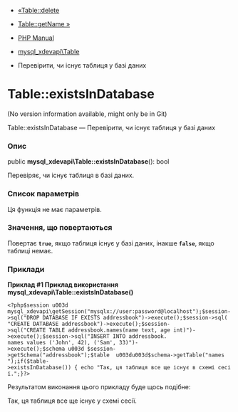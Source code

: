 - [«Table::delete](mysql-xdevapi-table.delete.md)
- [Table::getName »](mysql-xdevapi-table.getname.md)

- [PHP Manual](index.md)
- [mysql_xdevapi\Table](class.mysql-xdevapi-table.md)
- Перевірити, чи існує таблиця у базі даних

# Table::existsInDatabase

(No version information available, might only be in Git)

Table::existsInDatabase — Перевірити, чи існує таблиця у базі даних

### Опис

public **mysql_xdevapi\Table::existsInDatabase**(): bool

Перевіряє, чи існує таблиця в базі даних.

### Список параметрів

Ця функція не має параметрів.

### Значення, що повертаються

Повертає **`true`**, якщо таблиця існує у базі даних, інакше
**`false`**, якщо таблиці немає.

### Приклади

**Приклад #1 Приклад використання
**mysql_xdevapi\Table::existsInDatabase()****

` <?php$session u003d mysql_xdevapi\getSession("mysqlx://user:password@localhost");$session->sql("DROP DATABASE IF EXISTS addressbook")->execute();$session->sql( "CREATE DATABASE addressbook")->execute();$session->sql("CREATE TABLE addressbook.names(name text, age int)")->execute();$session->sql("INSERT INTO addressbook. names values ('John', 42), ('Sam', 33)")->execute();$schema u003d $session->getSchema("addressbook");$table  u003du003d$schema->getTable("names ");if($table->existsInDatabase()) { echo "Так, ця таблиця все ще існує в схемі сесії.";}?> `

Результатом виконання цього прикладу буде щось подібне:

Так, ця таблиця все ще існує у схемі сесії.
